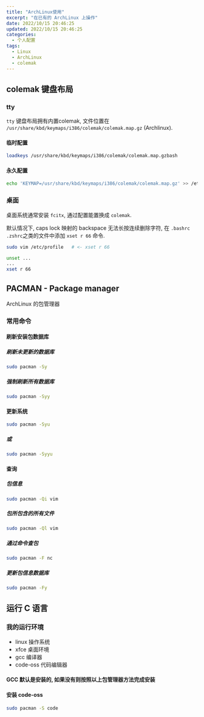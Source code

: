 ```yaml
---
title: "ArchLinux使用"
excerpt: "在已有的 ArchLinux 上操作"
date: 2022/10/15 20:46:25
updated: 2022/10/15 20:46:25
categories: 
  - 个人配置
tags:
  - Linux
  - ArchLinux
  - colemak
---
```


## colemak 键盘布局

### tty

`tty` 键盘布局拥有内置colemak, 文件位置在 `/usr/share/kbd/keymaps/i386/colemak/colemak.map.gz` (Archlinux).

#### 临时配置

```bash
loadkeys /usr/share/kbd/keymaps/i386/colemak/colemak.map.gzbash
```

#### 永久配置

```bash
echo 'KEYMAP=/usr/share/kbd/keymaps/i386/colemak/colemak.map.gz' >> /etc/vconsole.conf
```

### 桌面

桌面系统通常安装 `fcitx`, 通过配置能置换成 `colemak`.

默认情况下, caps lock 映射的 backspace 无法长按连续删除字符, 在 `.bashrc .zshrc`之类的文件中添加 `xset r 66` 命令.

```bash
sudo vim /etc/profile	# <- xset r 66
```

```bash
unset ...
...
xset r 66
```

## PACMAN - Package manager

ArchLinux 的包管理器

### 常用命令

#### 刷新安装包数据库

##### 刷新未更新的数据库

```bash
sudo pacman -Sy
```

##### 强制刷新所有数据库

```bash
sudo pacman -Syy
```

#### 更新系统

```bash
sudo pacman -Syu
```

##### 或

```bash
sudo pacman -Syyu
```

#### 查询

##### 包信息

```bash
sudo pacman -Qi vim
```

##### 包所包含的所有文件

```bash
sudo pacman -Ql vim
```

##### 通过命令查包

```bash
sudo pacman -F nc
```

##### 更新包信息数据库

```bash
sudo pacman -Fy
```

## 运行 C 语言

### 我的运行环境

- linux 操作系统
- xfce 桌面环境
- gcc 编译器
- code-oss 代码编辑器

#### GCC 默认是安装的, 如果没有则按照以上包管理器方法完成安装

#### 安装 code-oss

```bash
sudo pacman -S code
```
